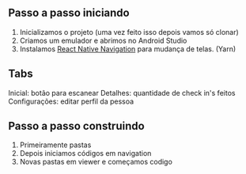 ## Passo a passo iniciando
1. Inicializamos o projeto (uma vez feito isso depois vamos só clonar)
2. Criamos um emulador e abrimos no Android Studio
3. Instalamos [React Native Navigation](https://reactnavigation.org/docs/en/getting-started.html) para mudança de telas. (Yarn)

## Tabs
Inicial: botão para escanear
Detalhes: quantidade de check in's feitos
Configurações: editar perfil da pessoa

## Passo a passo construindo
1. Primeiramente pastas
2. Depois iniciamos códigos em navigation
3. Novas pastas em viewer e começamos codigo